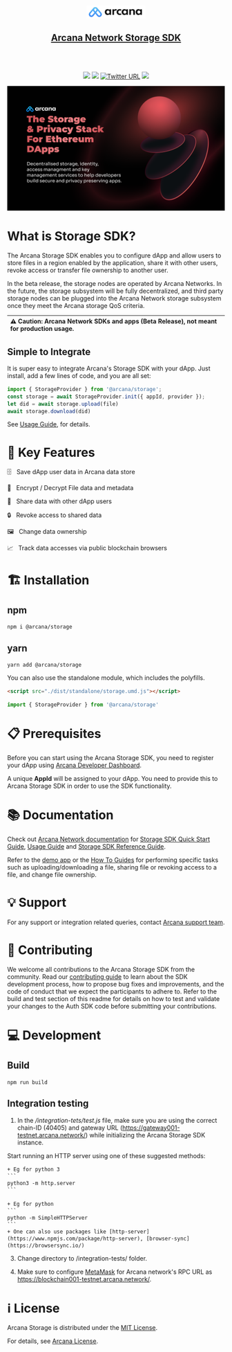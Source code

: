 
<p align="center">
<a href="#start"><img height="30rem" src="https://raw.githubusercontent.com/arcana-network/branding/main/an_logo_light_temp.png"/></a>
<h2 align="center"> <a href="https://arcana.network/">Arcana Network Storage SDK </a></h2>
</p>
<br>
<p id="banner" align="center">
<br>
<a title="MIT License" href="https://github.com/arcana-network/license/blob/main/LICENSE.md"><img src="https://img.shields.io/badge/license-MIT-blue"/></a>
<a title="Beta release" href="https://github.com/arcana-network/storage/releases"><img src="https://img.shields.io/github/v/release/arcana-network/storage?style=flat-square&color=28A745"/></a>
<a title="Twitter" href="https://twitter.com/ArcanaNetwork"><img alt="Twitter URL" src="https://img.shields.io/twitter/url?style=social&url=https%3A%2F%2Ftwitter.com%2FArcanaNetwork"/></a>
    <a href="https://codecov.io/gh/arcana-network/storage" >
 <img src="https://codecov.io/gh/arcana-network/storage/branch/main/graph/badge.svg?token=VU1CNPQUNG"/>
 </a>
</p><p id="start" align="center">
<a href="https://docs.beta.arcana.network/"><img src="https://raw.githubusercontent.com/arcana-network/branding/main/an_banner_docs.png" alt="Arcana Storage SDK"/></a>

</p>

# What is Storage SDK?

The Arcana Storage SDK enables you to configure dApp and allow users to store files in a region enabled by the application, share it with other users, revoke access or transfer file ownership to another user.

In the beta release, the storage nodes are operated by Arcana Networks. In the future, the storage subsystem will be fully decentralized, and third party storage nodes can be plugged into the Arcana Network storage subsystem once they meet the Arcana storage QoS criteria.

| :warning: Caution: Arcana Network SDKs and apps (Beta Release), not meant for production usage. |
|:------------------------------------------------------------------------------------------------|

## Simple to Integrate

It is super easy to integrate Arcana's Storage SDK with your dApp. Just install, add a few lines of code, and you are all set:

```ts
import { StorageProvider } from '@arcana/storage';
const storage = await StorageProvider.init({ appId, provider });
let did = await storage.upload(file)
await storage.download(did)
```

See [Usage Guide](https://docs.beta.arcana.network/docs/stgsdk_usage), for details.

# 💪 Key Features

<p>🗄️ &nbsp; Save dApp user data in Arcana data store</p>
<p>🧩 &nbsp; Encrypt / Decrypt File data and metadata</p>
<p>📂 &nbsp; Share data with other dApp users</p>
<p>🔒 &nbsp; Revoke access to shared data</p>
<p>🖼️ &nbsp; Change data ownership</p>
<p>📈 &nbsp; Track data accesses via public blockchain browsers</p>

# 🏗️ Installation

## npm

```shell
npm i @arcana/storage
```

## yarn

```shell
yarn add @arcana/storage
```

You can also use the standalone module, which includes the polyfills.

```html
<script src="./dist/standalone/storage.umd.js"></script>
```

```js
import { StorageProvider } from '@arcana/storage'
```


# 📋 Prerequisites

Before you can start using the Arcana Storage SDK, you need to register your dApp using [Arcana Developer Dashboard](https://dashboard.beta.arcana.network/).

A unique **AppId** will be assigned to your dApp. You need to provide this to Arcana Storage SDK in order to use the SDK functionality.

# 📚 Documentation

Check out [Arcana Network documentation](https://docs.beta.arcana.network/) for [Storage SDK Quick Start Guide](https://docs.beta.arcana.network/docs/stgsdk_qs), [Usage Guide](https://docs.beta.arcana.network/docs/stgsdk_usage) and [Storage SDK Reference Guide](https://storagesdk-ref-guide.netlify.app/).

Refer to the [demo app](https://docs.beta.arcana.network/docs/demo-app) or the [How To Guides](https://docs.beta.arcana.network/docs/config_dapp) for performing specific tasks such as uploading/downloading a file, sharing file or revoking access to a file, and change file ownership.

# 💡 Support

For any support or integration related queries, contact [Arcana support team](mailto:support@arcana.network).

# 🤝 Contributing

We welcome all contributions to the Arcana Storage SDK from the community. Read our [contributing guide](https://github.com/arcana-network/license/blob/main/CONTRIBUTING.md) to learn about the SDK development process, how to propose bug fixes and improvements, and the code of conduct that we expect the participants to adhere to. Refer to the build and test section of this readme for details on how to test and validate your changes to the Auth SDK code before submitting your contributions.


# :computer: Development
## Build
```
npm run build
```

## Integration testing

1. In the */integration-tets/test.js* file, make sure you are using the correct chain-ID (40405) and gateway URL (https://gateway001-testnet.arcana.network/) while initializing the Arcana Storage SDK instance.

Start running an HTTP server using one of these suggested methods:

    + Eg for python 3
    ```
    python3 -m http.server
    ```

    + Eg for python
    ```
    python -m SimpleHTTPServer
    ```
    + One can also use packages like [http-server](https://www.npmjs.com/package/http-server), [browser-sync](https://browsersync.io/)

3. Change directory to /integration-tests/ folder.

4. Make sure to configure [MetaMask](https://metamask.io/) for Arcana network's RPC URL as https://blockchain001-testnet.arcana.network/.

# ℹ️ License

Arcana Storage is distributed under the [MIT License](https://fossa.com/blog/open-source-licenses-101-mit-license/).

For details, see [Arcana License](https://github.com/arcana-network/license/blob/main/LICENSE.md).
